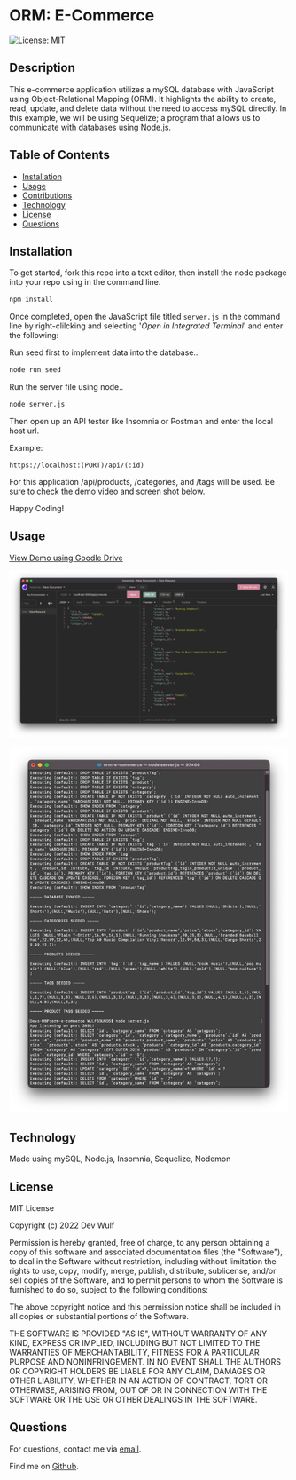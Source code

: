 # ORM: E-Commerce

[![License: MIT](https://img.shields.io/badge/License-MIT-yellow.svg)](https://opensource.org/licenses/MIT)

## Description

This e-commerce application utilizes a mySQL database with JavaScript using Object-Relational Mapping (ORM). It highlights the ability to create, read, update, and delete data without the need to access mySQL directly. In this example, we will be using Sequelize; a program that allows us to communicate with databases using Node.js.

## Table of Contents

-   [Installation](#installation)
-   [Usage](#usage)
-   [Contributions](#contributions)
-   [Technology](#technology)
-   [License](#license)
-   [Questions](#questions)

## Installation

To get started, fork this repo into a text editor, then install the node package into your repo using in the command line.

```bash
npm install
```

Once completed, open the JavaScript file titled `server.js` in the command line by right-clilcking and selecting '*Open in Integrated Terminal*' and enter the following:

Run seed first to implement data into the database..

```bash
node run seed
```
Run the server file using node..

```bash
node server.js
```

Then open up an API tester like Insomnia or Postman and enter the local host url.

Example:

```
https://localhost:(PORT)/api/(:id)
```

For this application /api/products, /categories, and /tags will be used. Be sure to check the demo video and screen shot below.

Happy Coding!

## Usage

[View Demo using Goodle Drive](https://drive.google.com/file/d/1KStE1YvkotVc0fMLpXdiymXclC8HiVv_/view)

![Screenshot](./assets/screenshot1.png)

![Screenshot](./assets/screenshot2.jpg)


## Technology

Made using mySQL, Node.js, Insomnia, Sequelize, Nodemon

## License

MIT License

Copyright (c) 2022 Dev Wulf

Permission is hereby granted, free of charge, to any person obtaining a copy
of this software and associated documentation files (the "Software"), to deal
in the Software without restriction, including without limitation the rights
to use, copy, modify, merge, publish, distribute, sublicense, and/or sell
copies of the Software, and to permit persons to whom the Software is
furnished to do so, subject to the following conditions:

The above copyright notice and this permission notice shall be included in all
copies or substantial portions of the Software.

THE SOFTWARE IS PROVIDED "AS IS", WITHOUT WARRANTY OF ANY KIND, EXPRESS OR
IMPLIED, INCLUDING BUT NOT LIMITED TO THE WARRANTIES OF MERCHANTABILITY,
FITNESS FOR A PARTICULAR PURPOSE AND NONINFRINGEMENT. IN NO EVENT SHALL THE
AUTHORS OR COPYRIGHT HOLDERS BE LIABLE FOR ANY CLAIM, DAMAGES OR OTHER
LIABILITY, WHETHER IN AN ACTION OF CONTRACT, TORT OR OTHERWISE, ARISING FROM,
OUT OF OR IN CONNECTION WITH THE SOFTWARE OR THE USE OR OTHER DEALINGS IN THE
SOFTWARE.


## Questions

For questions, contact me via <a href="mailto: devinlwulf@gmail.com">email</a>.

Find me on <a href="https://github.com/wulfsounds">Github</a>.
